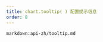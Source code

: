 ```yaml
---
title: chart.tooltip( ) 配置提示信息
order: 8
---
```


<!-- ## chart.tooltip( ) 配置提示信息 -->

`markdown:api-zh/tooltip.md`
